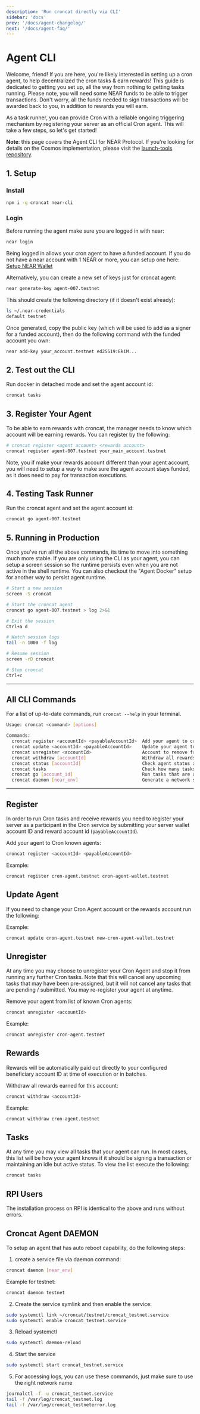 ```yaml
---
description: 'Run croncat directly via CLI'
sidebar: 'docs'
prev: '/docs/agent-changelog/'
next: '/docs/agent-faq/'
---
```


# Agent CLI

Welcome, friend! If you are here, you're likely interested in setting up a cron agent, to help decentralized the cron tasks & earn rewards! This guide is dedicated to getting you set up, all the way from nothing to getting tasks running. Please note, you will need some NEAR funds to be able to trigger transactions. Don't worry, all the funds needed to sign transactions will be awarded back to you, in addition to rewards you will earn.

As a task runner, you can provide Cron with a reliable ongoing triggering mechanism by registering your server as an official Cron agent. This will take a few steps, so let's get started!

**Note**: this page covers the Agent CLI for NEAR Protocol. If you're looking for details on the Cosmos implementation, please visit the [launch-tools repository](https://github.com/CronCats/launch-tools).

## 1. Setup

### Install

```bash
npm i -g croncat near-cli
```

### Login

Before running the agent make sure you are logged in with near:

```bash
near login
```

Being logged in allows your cron agent to have a funded account. If you do not have a near account with 1 NEAR or more, you can setup one here: [Setup NEAR Wallet](https://wallet.near.org/)

Alternatively, you can create a new set of keys just for croncat agent:

```bash
near generate-key agent-007.testnet
```

This should create the following directory (if it doesn't exist already):

```bash
ls ~/.near-credentials
default testnet
```

Once generated, copy the public key (which will be used to add as a signer for a funded account), then do the following command with the funded account you own:

```bash
near add-key your_account.testnet ed25519:EkiM...
```

## 2. Test out the CLI

Run docker in detached mode and set the agent account id:
```bash
croncat tasks
```

## 3. Register Your Agent

To be able to earn rewards with croncat, the manager needs to know which account will be earning rewards. You can register by the following:

```bash
# croncat register <agent account> <rewards account>
croncat register agent-007.testnet your_main_account.testnet
```

Note, you if make your rewards account different than your agent account, you will need to setup a way to make sure the agent account stays funded, as it does need to pay for transaction executions.

## 4. Testing Task Runner

Run the croncat agent and set the agent account id:

```bash
croncat go agent-007.testnet
```

## 5. Running in Production

Once you've run all the above commands, its time to move into something much more stable. If you are only using the CLI as your agent, you can setup a screen session so the runtime persists even when you are not active in the shell runtime. You can also checkout the "Agent Docker" setup for another way to persist agent runtime.

```bash
# Start a new session
screen -S croncat

# Start the croncat agent
croncat go agent-007.testnet > log 2>&1

# Exit the session
Ctrl+a d

# Watch session logs
tail -n 1000 -f log

# Resume session
screen -rD croncat

# Stop croncat
Ctrl+c
```

----

## All CLI Commands

For a list of up-to-date commands, run `croncat --help` in your terminal.

```bash
Usage: croncat <command> [options]

Commands:
  croncat register <accountId> <payableAccountId>  Add your agent to cron known agents
  croncat update <accountId> <payableAccountId>    Update your agent to cron known agents
  croncat unregister <accountId>                   Account to remove from list of active agents.
  croncat withdraw [accountId]                     Withdraw all rewards earned for this account
  croncat status [accountId]                       Check agent status and balance for this account
  croncat tasks                                    Check how many tasks are available
  croncat go [account_id]                          Run tasks that are available, if agent is registered and has balance
  croncat daemon [near_env]                        Generate a network specific croncat daemon service

```

----

## Register
 In order to run Cron tasks and receive rewards you need to register your server as a participant in the Cron service by submitting your server wallet account ID and reward account id (`payableAccountId`).

Add your agent to Cron known agents:
```bash
croncat register <accountId> <payableAccountId>
```

Example:
```bash
croncat register cron-agent.testnet cron-agent-wallet.testnet
```

## Update Agent
If you need to change your Cron Agent account or the rewards account run the following:

Example:
```bash
croncat update cron-agent.testnet new-cron-agent-wallet.testnet
```


## Unregister
At any time you may choose to unregister your Cron Agent and stop it from running any further Cron tasks. Note that this will cancel any upcoming tasks that may have been pre-assigned, but it will not cancel any tasks that are pending / submitted. You may re-register your agent at anytime.

Remove your agent from list of known Cron agents:
```bash
croncat unregister <accountId>
```

Example:
```bash
croncat unregister cron-agent.testnet
```

## Rewards
Rewards will be automatically paid out directly to your configured beneficiary account ID at time of execution or in batches.

Withdraw all rewards earned for this account:
```bash
croncat withdraw <accountId>
```

Example:
```bash
croncat withdraw cron-agent.testnet
```

## Tasks
At any time you may view all tasks that your agent can run. In most cases, this list will be how your agent knows if it should be signing a transaction or maintaining an idle but active status. To view the list execute the following:

```bash
croncat tasks
```

## RPI Users
The installation process on RPI is identical to the above and runs without errors.


## Croncat Agent DAEMON

To setup an agent that has auto reboot capability, do the following steps:

1. create a service file via daemon command:

```bash
croncat daemon [near_env]
```

Example for testnet:

```bash
croncat daemon testnet
```

2. Create the service symlink and then enable the service:

```bash
sudo systemctl link ~/croncat/testnet/croncat_testnet.service
sudo systemctl enable croncat_testnet.service
```

3. Reload systemctl

```bash
sudo systemctl daemon-reload
```


4. Start the service
```bash
sudo systemctl start croncat_testnet.service
```
5. For accessing logs, you can use these commands, just make sure to use the right network name

```bash
journalctl -f -u croncat_testnet.service
tail -f /var/log/croncat_testnet.log
tail -f /var/log/croncat_testneterror.log
```

